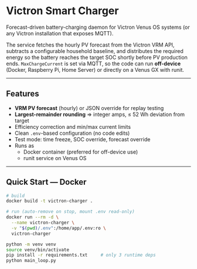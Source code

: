 # Victron Smart Charger

Forecast-driven battery-charging daemon for Victron Venus OS systems
(or any Victron installation that exposes MQTT).

The service fetches the hourly PV forecast from the Victron VRM API, subtracts a
configurable household baseline, and distributes the required energy so the
battery reaches the target SOC shortly before PV production ends.
`MaxChargeCurrent` is set via MQTT, so the code can run **off-device** (Docker,
Raspberry Pi, Home Server) or directly on a Venus GX with runit.

---

## Features

* **VRM PV forecast** (hourly) or JSON override for replay testing
* **Largest-remainder rounding** ⇒ integer amps, ≤ 52 Wh deviation from target
* Efficiency correction and min/max current limits
* Clean `.env`-based configuration (no code edits)
* Test mode: time freeze, SOC override, forecast override
* Runs as
  * Docker container (preferred for off-device use)
  * runit service on Venus OS

---

## Quick Start — Docker

```bash
# build
docker build -t victron-charger .

# run (auto-remove on stop, mount .env read-only)
docker run --rm -d \
  --name victron-charger \
  -v "$(pwd)/.env":/home/app/.env:ro \
  victron-charger

python -m venv venv
source venv/bin/activate
pip install -r requirements.txt     # only 3 runtime deps
python main_loop.py
